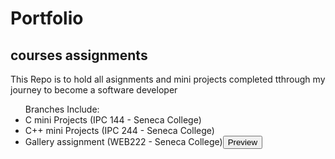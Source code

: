# Portfolio
<section><h2>courses assignments</h2>
  This Repo is to hold all asignments and mini projects completed tthrough my journey to become a software developer
  <ul>
    Branches Include:
    <li>C mini Projects (IPC 144 - Seneca College) </li>
    <li>C++ mini Projects (IPC 244 - Seneca College)</li>
    <li>Gallery assignment (WEB222 - Seneca College)<input type="button" value="Preview"><a href="https://louisan42.github.io/"></a></li>
    
   </ul>
